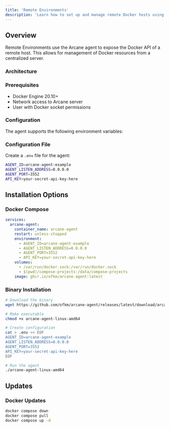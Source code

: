 ```yaml
---
title: 'Remote Environments'
description: 'Learn how to set up and manage remote Docker hosts using the Arcane agent for centralized container management.'
---
```


<script lang="ts">
import AgentEnvTable from '$lib/components/agent-env-table.svelte';
import ArchitectureDiagram from '$lib/components/architecture-diagram.svelte';
import * as Table from '$lib/components/ui/table/index.js';
</script>

## Overview

Remote Environments use the Arcane agent to expose the Docker API of a remote host. This allows for management of Docker resources from a centralized server.

### Architecture

<ArchitectureDiagram />

### Prerequisites

- Docker Engine 20.10+
- Network access to Arcane server
- User with Docker socket permissions

### Configuration

The agent supports the following environment variables:

<AgentEnvTable />

### Configuration File

Create a `.env` file for the agent:

```bash
AGENT_ID=arcane-agent-example
AGENT_LISTEN_ADDRESS=0.0.0.0
AGENT_PORT=3552
API_KEY=your-secret-api-key-here
```

## Installation Options

### Docker Compose

```yaml
services:
  arcane-agent:
    container_name: arcane-agent
    restart: unless-stopped
    environment:
      - AGENT_ID=arcane-agent-example
      - AGENT_LISTEN_ADDRESS=0.0.0.0
      - AGENT_PORT=3552
      - API_KEY=your-secret-api-key-here
    volumes:
      - /var/run/docker.sock:/var/run/docker.sock
      - $(pwd)/compose-projects:/data/compose-projects
    image: ghcr.io/ofkm/arcane-agent:latest
```

### Binary Installation

```bash
# Download the binary
wget https://github.com/ofkm/arcane-agent/releases/latest/download/arcane-agent-linux-amd64

# Make executable
chmod +x arcane-agent-linux-amd64

# Create configuration
cat > .env << EOF
AGENT_ID=arcane-agent-example
AGENT_LISTEN_ADDRESS=0.0.0.0
AGENT_PORT=3552
API_KEY=your-secret-api-key-here
EOF

# Run the agent
./arcane-agent-linux-amd64
```

## Updates

### Docker Updates

```bash
docker compose down
docker compose pull
docker compose up -d
```
